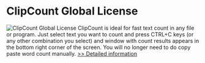 # ClipCount Global License
![ClipCount Global License](https://mycommerce.akamaized.net/api/pimages/P300058111/BIG/300058111.GIF)
ClipCount is ideal for fast text count in any file or program. Just select text you want to count and press CTRL+C keys (or any other combination you select) and window with count results appears in the bottom right corner of the screen.
You will no longer need to do copy paste word count manually.
[>> Detailed information](https://secure.shareit.com/shareit/product.html?productid=300058111&affiliateid=200057808)
